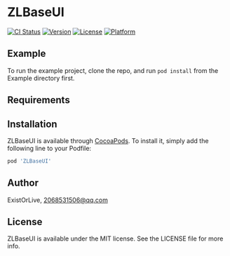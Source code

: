 # ZLBaseUI

[![CI Status](https://img.shields.io/travis/ExistOrLive/ZLBaseUI.svg?style=flat)](https://travis-ci.org/ExistOrLive/ZLBaseUI)
[![Version](https://img.shields.io/cocoapods/v/ZLBaseUI.svg?style=flat)](https://cocoapods.org/pods/ZLBaseUI)
[![License](https://img.shields.io/cocoapods/l/ZLBaseUI.svg?style=flat)](https://cocoapods.org/pods/ZLBaseUI)
[![Platform](https://img.shields.io/cocoapods/p/ZLBaseUI.svg?style=flat)](https://cocoapods.org/pods/ZLBaseUI)

## Example

To run the example project, clone the repo, and run `pod install` from the Example directory first.

## Requirements

## Installation

ZLBaseUI is available through [CocoaPods](https://cocoapods.org). To install
it, simply add the following line to your Podfile:

```ruby
pod 'ZLBaseUI'
```

## Author

ExistOrLive, 2068531506@qq.com

## License

ZLBaseUI is available under the MIT license. See the LICENSE file for more info.
